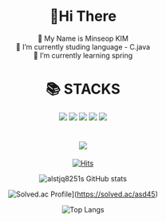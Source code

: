 <div align=center><h1>👋Hi There</h1></div>
<div align=center>
  🤔 My Name is Minseop KIM <br/> 
  🔭 I’m currently studing language - C.java <br/> 
  🌱 I’m currently learning spring

<div align=center><h1>📚 STACKS</h1></div>

<div align=center> 
  <img src="https://img.shields.io/badge/java-007396?style=for-the-badge&logo=java&logoColor=white"> 
  <img src="https://img.shields.io/badge/c++-00599C?style=for-the-badge&logo=c%2B%2B&logoColor=white">
  <img src="https://img.shields.io/badge/spring-6DB33F?style=for-the-badge&logo=spring&logoColor=white">
  <img src="https://img.shields.io/badge/github-181717?style=for-the-badge&logo=github&logoColor=white">
  <img src="https://img.shields.io/badge/git-F05032?style=for-the-badge&logo=git&logoColor=white">
  
<div align=center><h1><img src="https://img.shields.io/badge/GitHub Stats-black?style=social&logo=GitHub&logoColor=181717"/>
</h1></div>
  
[![Hits](https://hits.seeyoufarm.com/api/count/incr/badge.svg?url=https%3A%2F%2Fgithub.com%2Falstjq8251&count_bg=%2379C83D&title_bg=%23555555&icon=&icon_color=%23E7E7E7&title=hits&edge_flat=false)](https://hits.seeyoufarm.com)

![alstjq8251s GitHub stats](https://github-readme-stats.vercel.app/api?username=alstjq8251&show_icons=true&theme=radical)  

![Solved.ac Profile](http://mazassumnida.wtf/api/generate_badge?boj=asd45)](https://solved.ac/asd45)

![Top Langs](https://github-readme-stats.vercel.app/api/top-langs/?username=alstjq8251&layout=radical&theme=cobalt)



